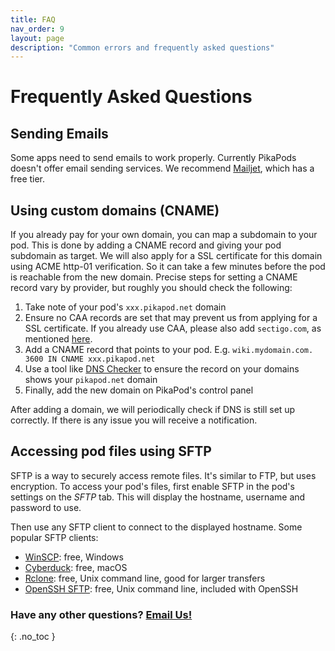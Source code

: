 ```yaml
---
title: FAQ
nav_order: 9
layout: page
description: "Common errors and frequently asked questions"
---
```

# Frequently Asked Questions


## Sending Emails
Some apps need to send emails to work properly. Currently PikaPods doesn't offer email sending services. We recommend [Mailjet](https://www.mailjet.com/), which has a free tier.


## Using custom domains (CNAME)
If you already pay for your own domain, you can map a subdomain to your pod. This is done by adding a CNAME record and giving your pod subdomain as target. We will also apply for a SSL certificate for this domain using ACME http-01 verification. So it can take a few minutes before the pod is reachable from the new domain. Precise steps for setting a CNAME record vary by provider, but roughly you should check the following:

1. Take note of your pod's `xxx.pikapod.net` domain
2. Ensure no CAA records are set that may prevent us from applying for a SSL certificate. If you already use CAA, please also add `sectigo.com`, as mentioned [here](https://zerossl.com/help/troubleshoot/caa-records/).
3. Add a CNAME record that points to your pod. E.g.
   `wiki.mydomain.com. 3600 IN CNAME xxx.pikapod.net`
4. Use a tool like [DNS Checker](https://dnschecker.org/) to ensure the record on your domains shows your `pikapod.net` domain
5. Finally, add the new domain on PikaPod's control panel

After adding a domain, we will periodically check if DNS is still set up correctly. If there is any issue you will receive a notification.


## Accessing pod files using SFTP
SFTP is a way to securely access remote files. It's similar to FTP, but uses encryption. To access your pod's files, first enable SFTP in the pod's settings on the *SFTP* tab. This will display the hostname, username and password to use.

Then use any SFTP client to connect to the displayed hostname. Some popular SFTP clients:

- [WinSCP](https://winscp.net/eng/index.php): free, Windows
- [Cyberduck](https://cyberduck.io/): free, macOS
- [Rclone](https://rclone.org/sftp/): free, Unix command line, good for larger transfers
- [OpenSSH SFTP](https://man.openbsd.org/sftp): free, Unix command line, included with OpenSSH


### Have any other questions? [Email Us!](mailto:hello@pikapods.com)
{: .no_toc }